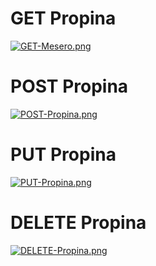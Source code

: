 # GET Propina
[![GET-Mesero.png](https://i.postimg.cc/9fbQpzH6/GET-Mesero.png)](https://postimg.cc/3yyhr8R1)

# POST Propina
[![POST-Propina.png](https://i.postimg.cc/j5NK1jpq/POST-Propina.png)](https://postimg.cc/N9gW9QGZ)

# PUT Propina
[![PUT-Propina.png](https://i.postimg.cc/PfQnv0h7/PUT-Propina.png)](https://postimg.cc/pyr6gGmQ)

# DELETE Propina
[![DELETE-Propina.png](https://i.postimg.cc/NMG7Jy9m/DELETE-Propina.png)](https://postimg.cc/DWDXmwcw)
